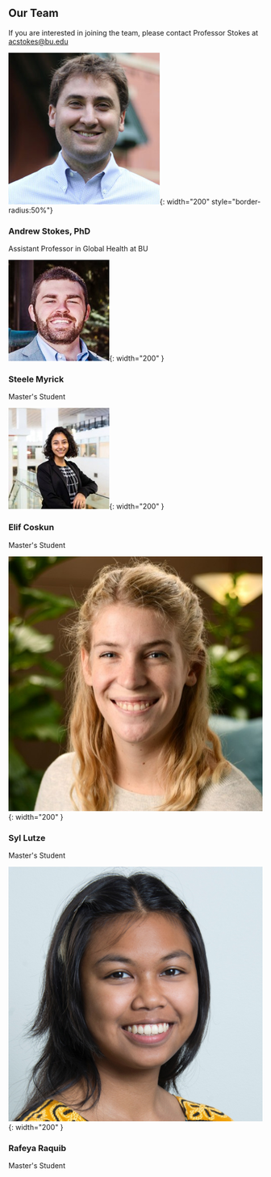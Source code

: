 ## Our Team 
If you are interested in joining the team, please contact Professor Stokes at acstokes@bu.edu 

![Stokes Photo](Photos/Stokes.jpg){: width="200" style="border-radius:50%"}
### Andrew Stokes, PhD
Assistant Professor in Global Health at BU 

![Steele Photo](Photos/Steele.jpeg){: width="200" }
### Steele Myrick
Master's Student

![Elif Photo](Photos/Elif.jpeg){: width="200" }
### Elif Coskun
Master's Student 

![Syl Photo](Photos/Syl.jpeg){: width="200" }
### Syl Lutze
Master's Student

![Rafeya Photo](Photos/Rafeya.jpeg){: width="200" }
### Rafeya Raquib 
Master's Student 